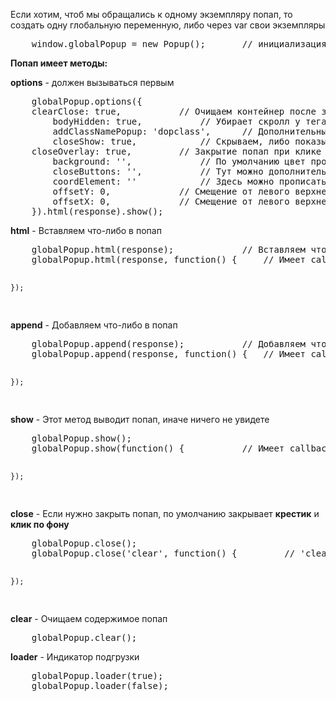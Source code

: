 <p>
    Если хотим, чтоб мы обращались к одному экземпляру попап, то создать одну глобальную переменную, либо через var свои экземпляры
</p>
<pre>
    window.globalPopup = new Popup(); 		// инициализация попап
</pre>
<p>
    <b>Попап имеет методы:</b>
</p>
<p>
    <b>options</b> - должен вызываться первым
</p>
<pre>
    globalPopup.options({
	clearClose: true,			// Очищаем контейнер после закрытия попап
        bodyHidden: true,			// Убирает скролл у тега &lt;body&gt;
        addClassNamePopup: 'dopclass',		// Дополнительный класс добавляем контейнеру попапа, который будет удаляться при закрытии попап, по умолчанию он пустой
        closeShow: true,			// Скрываем, либо показываем кнопку закрытия
	closeOverlay: true,			// Закрытие попап при клике по заднему фону
        background: '',				// По умолчанию цвет прописан в файле popup.less, но можем динамически изменить цвет
        closeButtons: '',			// Тут можно дополнительно назначить кнопки закрытия, используем селекторы, можно несколько через запятые, пример: closeButtons: '.block, #element'
        coordElement: ''			// Здесь можно прописать селектор, над которым всплывет попап, только один элемент
        offsetY: 0,				// Смещение от левого верхнего угла относительно элемента coordElement
        offsetX: 0,				// Смещение от левого верхнего угла относительно элемента coordElement
    }).html(response).show();
</pre>
<p>
    <b>html</b> - Вставляем что-либо в попап
</p>
<pre>
    globalPopup.html(response); 			// Вставляем что-либо в попап
    globalPopup.html(response, function() {		// Имеет callback

    });
</pre>
<p>
    <b>append</b> - Добавляем что-либо в попап
</p>
<pre>
    globalPopup.append(response); 			// Добавляем что-либо в попап
    globalPopup.append(response, function() {	// Имеет callback

    });
</pre>
<p>
    <b>show</b> - Этот метод выводит попап, иначе ничего не увидете
</p>
<pre>
    globalPopup.show();
    globalPopup.show(function() {			// Имеет callback

    });
</pre>
<p>
    <b>close</b> - Если нужно закрыть попап, по умолчанию закрывает <b>крестик</b> и <b>клик по фону</b>
</p>
<pre>
    globalPopup.close();
    globalPopup.close('clear', function() {			// 'clear' - очищает контейнер и имеет callback

    });
</pre>
<p>
    <b>clear</b> - Очищаем содержимое попап
</p>
<pre>
    globalPopup.clear();
</pre>
<p>
    <b>loader</b> - Индикатор подгрузки
</p>
<pre>
    globalPopup.loader(true);
	globalPopup.loader(false);
</pre>
